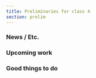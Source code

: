 ```yaml
---
title: Preliminaries for class 4
section: prelim
---
```

### News / Etc.

### Upcoming work

### Good things to do
